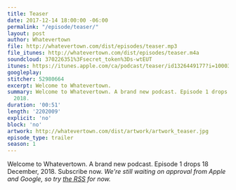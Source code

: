 ```yaml
---
title: Teaser
date: 2017-12-14 18:00:00 -06:00
permalink: "/episode/teaser/"
layout: post
author: Whatevertown
file: http://whatevertown.com/dist/episodes/teaser.mp3
file_itunes: http://whatevertown.com/dist/episodes/teaser.m4a
soundcloud: 370226351%3Fsecret_token%3Ds-wtEUT
itunes: https://itunes.apple.com/ca/podcast/teaser/id1326449177?i=1000397680895&mt=2
googleplay:
stitcher: 52980664
excerpt: Welcome to Whatevertown.
summary: Welcome to Whatevertown. A brand new podcast. Episode 1 drops 18 December,
  2018.
duration: '00:51'
length: '2202009'
explicit: 'no'
block: 'no'
artwork: http://whatevertown.com/dist/artwork/artwork_teaser.jpg
episode_type: trailer
season: 1
---
```


Welcome to Whatevertown. A brand new podcast. Episode 1 drops 18 December, 2018. Subscribe now. *We're still waiting on approval from Apple and Google, so try [the RSS](http://whatevertown.com/podcast.rss) for now.*
